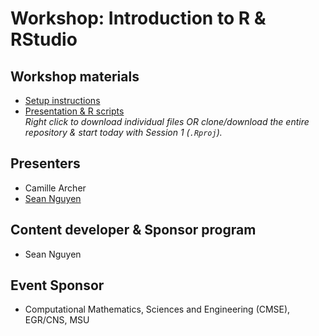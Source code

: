 # Workshop: Introduction to R & RStudio

## Workshop materials
- [Setup instructions](https://drive.google.com/drive/folders/1RKuFqhXrLyjDYNipeDKu-lTVeLftoT-u)
- [Presentation & R scripts](https://github.com/nguyens7/Rworkshop) <br>
_Right click to download individual files OR clone/download the entire repository & start today with Session 1 (`.Rproj`)._

## Presenters
- Camille Archer
- [Sean Nguyen](https://github.com/nguyens7)

## Content developer & Sponsor program
- Sean Nguyen

## Event Sponsor
- Computational Mathematics, Sciences and Engineering (CMSE), EGR/CNS, MSU
